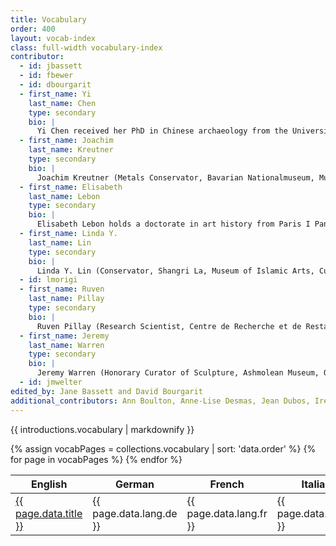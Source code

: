 ```yaml
---
title: Vocabulary
order: 400
layout: vocab-index
class: full-width vocabulary-index
contributor:
  - id: jbassett
  - id: fbewer
  - id: dbourgarit
  - first_name: Yi
    last_name: Chen
    type: secondary
    bio: |
      Yi Chen received her PhD in Chinese archaeology from the University of Oxford. She is a former curator of early Chinese collections and now a visiting researcher at the British Museum. In addition, she is an academic advisor of the Dresden Porcelain Project of the Staatliche Kunstsammlungen Dresden and a consultant on Chinese art for Bonhams. Before she joined the British Museum in 2015, she was the Christensen Fellow in Chinese Painting at the Ashmolean Museum of Art and Archaeology in Oxford.
  - first_name: Joachim
    last_name: Kreutner
    type: secondary
    bio: |
      Joachim Kreutner (Metals Conservator, Bavarian Nationalmuseum, Munich) received his degree in conservation, restoration, and art technology at the Technische Universität, Munich. Since 2016 he has been supervisor to the metals conservation team at the Bavarian Nationalmuseum. His research interests are focused on preventative conservational conditions of museum silver collections and the technique of bronze casting. He is deputy spokesperson for the conservation working group at Deutscher Museumsbund.
  - first_name: Elisabeth
    last_name: Lebon
    type: secondary
    bio: |
      Elisabeth Lebon holds a doctorate in art history from Paris I Panthéon-Sorbonne. She is an independent researcher in nineteenth- and twentieth-century French sculpture and the author of the catalogues raisonnés of Antoine Pevsner (in collaboration with Pierre Brullé), Charles Despiau, and Jean Joire. She specializes in the history of art foundries and casting processes in France, and is the author of *Dictionnaire des fondeurs de bronze d’art. France 1890–1950* (2003), *Le Fondeur et le sculpteur: Technique du bronze et histoire de l’art* (2012), and *Fonte au sable – fonte à cire perdue: histoire d’une rivalité* (2012). She has been brought to work on a wide range of artists through this specialty.
  - first_name: Linda Y.
    last_name: Lin
    type: secondary
    bio: |
      Linda Y. Lin (Conservator, Shangri La, Museum of Islamic Arts, Culture and Design, Honolulu) received her MA in conservation of archaeological and ethnographic materials from UCLA / Getty Conservation Program in 2010. She was formerly the conservator for arts of Asia at the Newark Museum, New Jersey. She has translated articles in the areas of archaeology, conservation, and technical research published in both Chinese and English journals. Her most recent translation projects include ancient Chinese bronze-casting technology and Chinese lacquer, in collaboration with the Smithsonian Institution’s National Museum of Asian Art.
  - id: lmorigi
  - first_name: Ruven
    last_name: Pillay
    type: secondary
    bio: |
      Ruven Pillay (Research Scientist, Centre de Recherche et de Restauration des Musées de France [C2RMF], Paris) holds an MPhys in physics from the University of Manchester, an MSc in computer science from the University of Edinburgh, and a PhD in hyperspectral imaging from NTNU, Norway. His research interests include the application of advanced imaging, data processing and visualization, and other techniques to the study of art. In addition to his work at the C2RMF he has more than twenty-five years of experience working in major art galleries, and has also worked at the National Gallery in London, the National Museum in Stockholm, and as an invited scholar at the J. Paul Getty Museum in Los Angeles.
  - first_name: Jeremy
    last_name: Warren
    type: secondary
    bio: |
      Jeremy Warren (Honorary Curator of Sculpture, Ashmolean Museum, Oxford and Sculpture Research Curator, the National Trust) is a specialist in Renaissance and later European sculpture. His numerous publications include catalogues of *Medieval and Renaissance Sculpture in the Ashmolean Museum* (2014) and of *Italian Sculpture in the Wallace Collection* (2016), as well as articles on the sculptors Antico, Giovanni Bandini, Giambologna, Vincenzo and Gian Gerolamo Grandi, Leone Leoni and Severo da Ravenna.  Exhibitions include *Beauty and Power: Renaissance and Baroque Bronzes from the Peter Marino Collection* (2010). He has also written extensively on the history of collecting.
  - id: jmwelter
edited_by: Jane Bassett and David Bourgarit
additional_contributors: Ann Boulton, Anne-Lise Desmas, Jean Dubos, Irene Gunston, Patricia Harpring, Sharon Hecker, Andrew Lacey, Marjee Levine, Jeffrey Maish, Benoît Mille, Peta Motture, Uve Peltz, David Reid, Dominique Robcis, Lise Saussus, Harold Schulze,Jeffrey Springer, Nicolas Thomas, Quanyu Wang, Jeremy Warren, Frank Willer, Dimitrios Zikos
---
```


<div class="section-landing-page__text">

{{ introductions.vocabulary | markdownify }}

</div>

<table class="vocab-table pdf-full-width">
  <thead>
    <tr>
      <th>English</th>
      <th>German</th>
      <th>French</th>
      <th>Italian</th>
      <th>Chinese</th>
    </tr>
  </thead>
  <tbody>
{% assign vocabPages = collections.vocabulary | sort: 'data.order' %}
{% for page in vocabPages %}
  <tr>
    <td><a href="{{ page.url}}">{{ page.data.title }}</a></td>
    <td>{{ page.data.lang.de }}</td>
    <td>{{ page.data.lang.fr }}</td>
    <td>{{ page.data.lang.it }}</td>
    <td>{{ page.data.lang.zh }}</td>
  </tr>
{% endfor %}
  </tbody>
</table>

